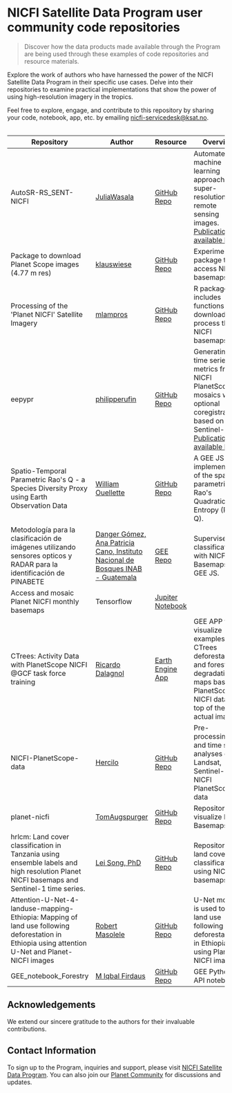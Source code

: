 # NICFI Satellite Data Program user community code repositories
> Discover how the data products made available through the Program are being used through these examples of code repositories and resource materials.<br>

Explore the work of authors who have harnessed the power of the NICFI Satellite Data Program in their specific use cases. Delve into their repositories to examine practical implementations that show the power of using high-resolution imagery in the tropics.<br>

Feel free to explore, engage, and contribute to this repository by sharing your code, notebook, app, etc. by emailing nicfi-servicedesk@ksat.no.<br><br>

| Repository            | Author                    | Resource                                       | Overview                                       |
|-----------------------|--------------------------------|--------------------------------------------|--------------------------------------------|
| AutoSR-RS_SENT-NICFI    | [JuliaWasala](https://github.com/JuliaWasala) | [GitHub Repo](https://github.com/JuliaWasala/autoSR-RS_SENT-NICFI) |  Automated machine learning approach for super-resolution of remote sensing images. [Publication available here](https://theses.liacs.nl/pdf/2021-2022-WasalaJ.pdf)
| Package to download Planet Scope images (4.77 m res)        | [klauswiese](https://github.com/klauswiese)  | [GitHub Repo](https://github.com/klauswiese/Planet) | Experimental package to access NICFI basemaps
| Processing of the 'Planet NICFI' Satellite Imagery              | [mlampros](https://github.com/mlampros)  | [GitHub Repo](https://github.com/mlampros/PlanetNICFI/) | R package that includes functions to download and process the NICFI basemaps.
| eepypr              | [philipperufin](https://github.com/philipperufin)  | [GitHub Repo](https://github.com/philipperufin/eepypr) |Generating time series metrics from NICFI PlanetScope mosaics with optional coregistration based on Sentinel-2. [Publication available here](https://www.sciencedirect.com/science/article/pii/S1569843222001340?via%3Dihub)
| Spatio-Temporal Parametric Rao's Q - a Species Diversity Proxy using Earth Observation Data              | [William Ouellette](https://github.com/wouellette)  | [GitHub Repo](https://github.com/wouellette/ee-diversity) |  A GEE JS API implementation of the spatio-parametric Rao's Quadratic Entropy (Rao's Q).
| Metodología para la clasificación de imágenes utilizando sensores opticos y RADAR para la identificación de PINABETE              | [Danger Gómez, Ana Patricia Cano, Instituto Nacional de Bosques INAB - Guatemala](https://www.inab.gob.gt/index.php/contacto)  | [GEE Repo](https://code.earthengine.google.com/0f31dc57282460b3713b0e9f8e91f825?accept_repo=users%2Femaprlab%2Fpublic) | Supervised classification with NICFI Basemaps in GEE JS.
| Access and mosaic Planet NICFI monthly basemaps              | Tensorflow | [Jupiter Notebook](http://devseed.com/tensorflow-eo-training/docs/Lesson2a_get_planet_NICFI.html) |
| CTrees: Activity Data with PlanetScope NICFI @GCF task force training              | [Ricardo Dalagnol](rdalagnol@ctrees.org)  | [Earth Engine App](https://silvardd.users.earthengine.app/view/forest-degradation) | GEE APP to visualize examples of CTrees deforestation and forest degradation maps based on PlanetScope NICFI data on top of the actual imagery.
| NICFI-PlanetScope-data              | [Hercilo](https://github.com/Hercilo)  | [GitHub Repo](https://github.com/Hercilo/NICFI-PlanetScope-data) | Pre-processing and time series analyses of Landsat, Sentinel-2 and NICFI PlanetScope data
| planet-nicfi              | [TomAugspurger](https://github.com/TomAugspurger)  | [GitHub Repo](https://github.com/TomAugspurger/planet-nicfi) | Repository to visualize NICFI Basemaps.
| hrlcm: Land cover classification in Tanzania using ensemble labels and high resolution Planet NICFI basemaps and Sentinel-1 time series.              | [Lei Song, PhD](https://github.com/LLeiSong)  | [GitHub Repo](https://github.com/LLeiSong/hrlcm) | Repository for land cover classification using NICFI basemaps.
| Attention-U-Net-4-landuse-mapping-Ethiopia: Mapping of land use following deforestation in Ethiopia using attention U-Net and Planet-NICFI images              | [Robert Masolele](https://github.com/masolele)  | [GitHub Repo](https://github.com/masolele/Attention-U-Net-4-landuse-mapping-Ethiopia) |  U-Net model is used to map land use following deforestation in Ethiopia using Planet-NICFI images.
| GEE_notebook_Forestry              | [M Iqbal Firdaus](https://github.com/miqbalf)  | [GitHub Repo](https://github.com/miqbalf/GEE_notebook_Forestry) | GEE Python API notebook.

## Acknowledgements
We extend our sincere gratitude to the authors for their invaluable contributions.<br>
## Contact Information
To sign up to the Program, inquiries and support, please visit [NICFI Satellite Data Program](https://www.planet.com/nicfi/). You can also join our [Planet Community](https://community.planet.com/nicfi-satellite-data-program-38) for discussions and updates.


